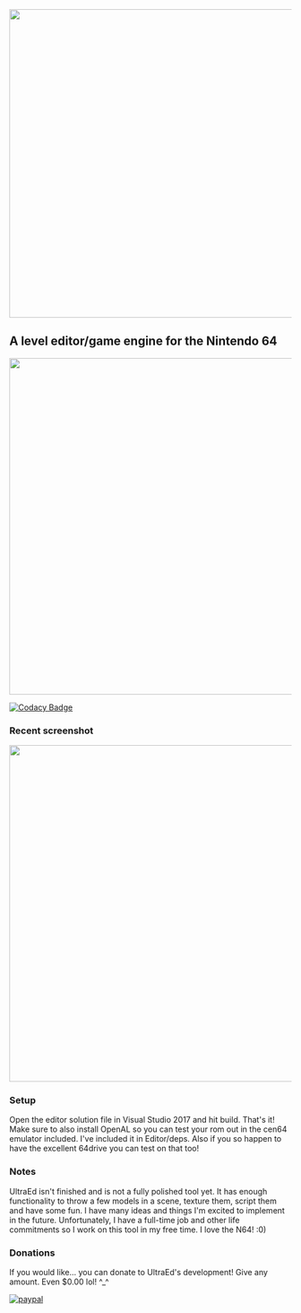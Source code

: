 <img src="https://s3.amazonaws.com/kittypizza/ultraed.png" width="550">

## A level editor/game engine for the Nintendo 64

<img src="https://i.imgur.com/etDiBGp.gif" width="600">

[![Codacy Badge](https://api.codacy.com/project/badge/Grade/f246a65f5b4f480f922a5ed886eb37e8)](https://www.codacy.com/app/deadcast2/UltraEd?utm_source=github.com&amp;utm_medium=referral&amp;utm_content=deadcast2/UltraEd&amp;utm_campaign=Badge_Grade)

### Recent screenshot

<img src="https://i.imgur.com/Z64XkBD.png" width="600" />

### Setup

Open the editor solution file in Visual Studio 2017 and hit build. That's it! Make sure to also install OpenAL so you can test your rom out in the cen64 emulator included. I've included it in Editor/deps. Also if you so happen to have the excellent 64drive you can test on that too!

### Notes

UltraEd isn't finished and is not a fully polished tool yet. It has enough functionality to throw a few models in a scene, texture them, script them and have some fun. I have many ideas and things I'm excited to implement in the future. Unfortunately, I have a full-time job and other life commitments so I work on this tool in my free time. I love the N64! :0)

### Donations

If you would like... you can donate to UltraEd's development! Give any amount. Even $0.00 lol! ^_^

[![paypal](https://www.paypalobjects.com/en_US/i/btn/btn_donateCC_LG.gif)](https://www.paypal.com/cgi-bin/webscr?cmd=_s-xclick&hosted_button_id=R25G2EARP89AL)
